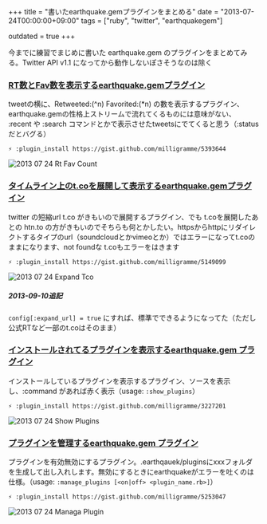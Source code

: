 +++
title = "書いたearthquake.gemプラグインをまとめる"
date = "2013-07-24T00:00:00+09:00"
tags = ["ruby", "twitter", "earthquakegem"]

outdated = true
+++

今までに練習でまじめに書いた earthquake.gem のプラグインをまとめてみる。Twitter API v1.1 になってから動作しないぽさそうなのは除く

### [RT数とFav数を表示するearthquake.gemプラグイン](https://gist.github.com/milligramme/5393644)

tweetの横に、Retweeted:(^n) Favorited:(*n) の數を表示するプラグイン、earthquake.gemの性格上ストリームで流れてくるものには意味がない、 :recent や :search コマンドとかで表示させたtweetsにでてくると思う（:status だとバグる）

```
⚡ :plugin_install https://gist.github.com/milligramme/5393644
```

![2013 07 24 Rt Fav Count](/images/2013-07-24-rt_fav_count.png)

### [タイムライン上のt.coを展開して表示するearthquake.gemプラグイン](https://gist.github.com/milligramme/5149099)

twitter の短縮url t.co がきもいので展開するプラグイン、でも t.coを展開したあとの htn.to の方がきもいのでそちらも何とかしたい。httpsからhttpにリダイレクトするタイプのurl（soundcloudとかvimeoとか）ではエラーになってt.coのままになります、not foundな t.coもエラーをはきます

```
⚡ :plugin_install https://gist.github.com/milligramme/5149099
```

![2013 07 24 Expand Tco](/images/2013-07-24-expand_tco.png)

##### 2013-09-10追記
`config[:expand_url] = true` にすれば、標準でできるようになってた（ただし公式RTなど一部のt.coはそのまま）


### [インストールされてるプラグインを表示するearthquake.gem プラグイン](https://gist.github.com/milligramme/3227201)
インストールしているプラグインを表示するプラグイン、ソースを表示し、:command があれば赤く表示（usage: `:show_plugins`）
    
```
⚡ :plugin_install https://gist.github.com/milligramme/3227201
```

![2013 07 24 Show Plugins](/images/2013-07-24-show_plugins.png)


### [プラグインを管理するearthquake.gem プラグイン](https://gist.github.com/milligramme/5253047)    
プラグインを有効無効にするプラグイン。.earthqauek/pluginsにxxxフォルダを生成して出し入れします。無効にするときにearthquakeがエラーを吐くのは仕様。（usage: `:manage_plugins [<on|off> <plugin_name.rb>]`）

```
⚡ :plugin_install https://gist.github.com/milligramme/5253047
```

![2013 07 24 Managa Plugin](/images/2013-07-24-managa_plugin.png)

